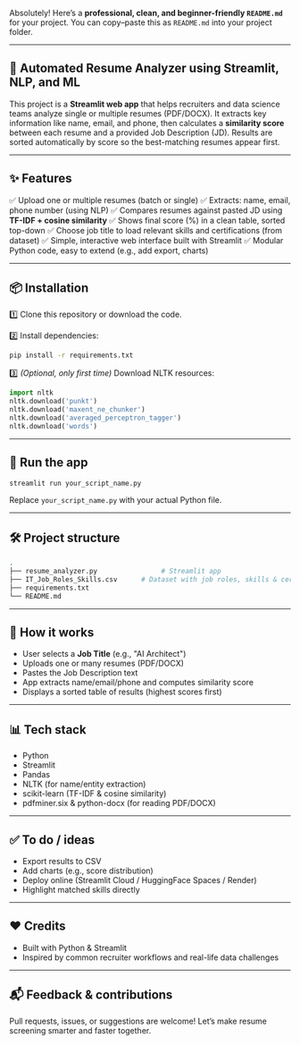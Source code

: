 Absolutely! Here’s a **professional, clean, and beginner-friendly `README.md`** for your project.
You can copy–paste this as `README.md` into your project folder.

---

## 📄 Automated Resume Analyzer using Streamlit, NLP, and ML

This project is a **Streamlit web app** that helps recruiters and data science teams analyze single or multiple resumes (PDF/DOCX).
It extracts key information like name, email, and phone, then calculates a **similarity score** between each resume and a provided Job Description (JD).
Results are sorted automatically by score so the best-matching resumes appear first.

---

## ✨ **Features**

✅ Upload one or multiple resumes (batch or single)
✅ Extracts: name, email, phone number (using NLP)
✅ Compares resumes against pasted JD using **TF-IDF + cosine similarity**
✅ Shows final score (%) in a clean table, sorted top-down
✅ Choose job title to load relevant skills and certifications (from dataset)
✅ Simple, interactive web interface built with Streamlit
✅ Modular Python code, easy to extend (e.g., add export, charts)

---

## 📦 **Installation**

1️⃣ Clone this repository or download the code.

2️⃣ Install dependencies:

```bash
pip install -r requirements.txt
```

3️⃣ *(Optional, only first time)* Download NLTK resources:

```python
import nltk
nltk.download('punkt')
nltk.download('maxent_ne_chunker')
nltk.download('averaged_perceptron_tagger')
nltk.download('words')
```

---

## 🚀 **Run the app**

```bash
streamlit run your_script_name.py
```

Replace `your_script_name.py` with your actual Python file.

---

## 🛠 **Project structure**

```bash
.
├── resume_analyzer.py                # Streamlit app
├── IT_Job_Roles_Skills.csv      # Dataset with job roles, skills & certifications
├── requirements.txt
└── README.md
```

---

## 🧠 **How it works**

* User selects a **Job Title** (e.g., "AI Architect")
* Uploads one or many resumes (PDF/DOCX)
* Pastes the Job Description text
* App extracts name/email/phone and computes similarity score
* Displays a sorted table of results (highest scores first)

---

## 📊 **Tech stack**

* Python
* Streamlit
* Pandas
* NLTK (for name/entity extraction)
* scikit-learn (TF-IDF & cosine similarity)
* pdfminer.six & python-docx (for reading PDF/DOCX)

---

## ✅ **To do / ideas**

* Export results to CSV
* Add charts (e.g., score distribution)
* Deploy online (Streamlit Cloud / HuggingFace Spaces / Render)
* Highlight matched skills directly

---

## ❤️ **Credits**

* Built with Python & Streamlit
* Inspired by common recruiter workflows and real-life data challenges

---

## 📬 **Feedback & contributions**

Pull requests, issues, or suggestions are welcome!
Let’s make resume screening smarter and faster together.


